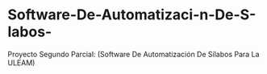 # Software-De-Automatizaci-n-De-S-labos-
Proyecto Segundo Parcial: (Software De Automatización De Sílabos Para La ULEAM)
